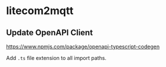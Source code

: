 # litecom2mqtt

## Update OpenAPI Client

https://www.npmjs.com/package/openapi-typescript-codegen

Add `.ts` file extension to all import paths.
